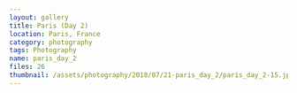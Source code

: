 ```yaml
---
layout: gallery
title: Paris (Day 2)
location: Paris, France
category: photography
tags: Photography
name: paris_day_2
files: 26
thumbnail: /assets/photography/2018/07/21-paris_day_2/paris_day_2-15.jpg
---
```

